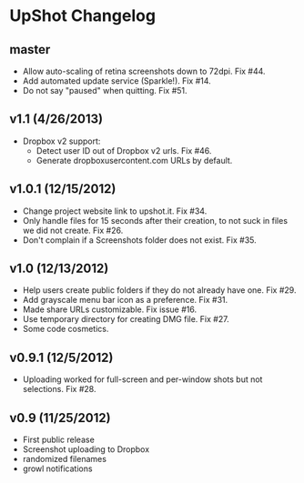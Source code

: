 UpShot Changelog
================

master
------
* Allow auto-scaling of retina screenshots down to 72dpi. Fix #44.
* Add automated update service (Sparkle!). Fix #14.
* Do not say "paused" when quitting. Fix #51.

v1.1 (4/26/2013)
----------------
* Dropbox v2 support:
  * Detect user ID out of Dropbox v2 urls. Fix #46.
  * Generate dropboxusercontent.com URLs by default.

v1.0.1 (12/15/2012)
-------------------
* Change project website link to upshot.it. Fix #34.
* Only handle files for 15 seconds after their creation, to not suck in files we did not create. Fix #26.
* Don't complain if a Screenshots folder does not exist. Fix #35.

v1.0 (12/13/2012)
-------------------
* Help users create public folders if they do not already have one. Fix #29.
* Add grayscale menu bar icon as a preference. Fix #31.
* Made share URLs customizable. Fix issue #16.
* Use temporary directory for creating DMG file. Fix #27.
* Some code cosmetics.

v0.9.1 (12/5/2012)
------------------
* Uploading worked for full-screen and per-window shots but not selections. Fix #28.

v0.9 (11/25/2012)
-----------------
* First public release
* Screenshot uploading to Dropbox
* randomized filenames
* growl notifications
